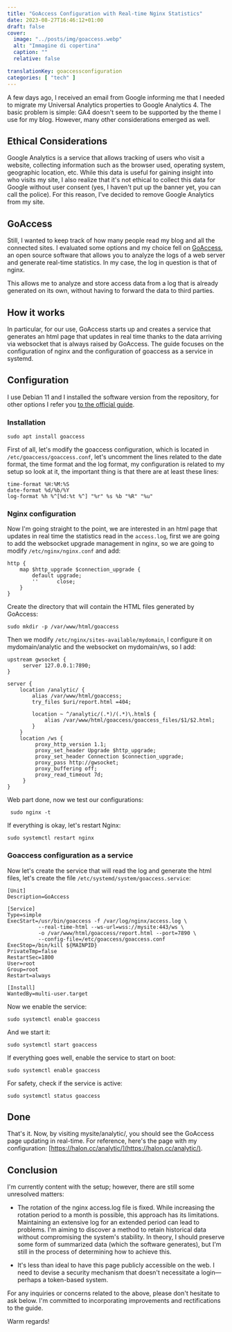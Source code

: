 ```yaml
---
title: "GoAccess Configuration with Real-time Nginx Statistics"
date: 2023-08-27T16:46:12+01:00
draft: false
cover:
  image: "../posts/img/goaccess.webp"
  alt: "Immagine di copertina"
  caption: ""
  relative: false

translationKey: goaccessconfiguration
categories: [ "tech" ]
---
```


A few days ago, I received an email from Google informing me that I needed to migrate my Universal Analytics properties to Google Analytics 4. The basic problem is simple: GA4 doesn't seem to be supported by the theme I use for my blog. However, many other considerations emerged as well.

## Ethical Considerations
Google Analytics is a service that allows tracking of users who visit a website, collecting information such as the browser used, operating system, geographic location, etc. While this data is useful for gaining insight into who visits my site, I also realize that it's not ethical to collect this data for Google without user consent (yes, I haven't put up the banner yet, you can call the police). For this reason, I've decided to remove Google Analytics from my site.

## GoAccess
Still, I wanted to keep track of how many people read my blog and all the connected sites. I evaluated some options and my choice fell on [GoAccess](https://goaccess.io/), an open source software that allows you to analyze the logs of a web server and generate real-time statistics. In my case, the log in question is that of nginx.

This allows me to analyze and store access data from a log that is already generated on its own, without having to forward the data to third parties.

## How it works

In particular, for our use, GoAccess starts up and creates a service that generates an html page that updates in real time thanks to the data arriving via websocket that is always raised by GoAccess. The guide focuses on the configuration of nginx and the configuration of goaccess as a service in systemd.

## Configuration

I use Debian 11 and I installed the software version from the repository, for other options I refer you [to the official guide](https://goaccess.io/download#distro).

### Installation

```shell
sudo apt install goaccess
```

First of all, let's modify the goaccess configuration, which is located in `/etc/goaccess/goaccess.conf`, let's uncomment the lines related to the date format, the time format and the log format, my configuration is related to my setup so look at it, the important thing is that there are at least these lines:

```shell
time-format %H:%M:%S
date-format %d/%b/%Y
log-format %h %^[%d:%t %^] "%r" %s %b "%R" "%u"
```

### Nginx configuration

Now I'm going straight to the point, we are interested in an html page that updates in real time the statistics read in the `access.log`, first we are going to add the websocket upgrade management in nginx, so we are going to modify `/etc/nginx/nginx.conf` and add:

```shell
http {
    map $http_upgrade $connection_upgrade {
        default upgrade;
        ''      close;
    }
}
```

Create the directory that will contain the HTML files generated by GoAccess:

```shell
sudo mkdir -p /var/www/html/goaccess
```

Then we modify `/etc/nginx/sites-available/mydomain`, I configure it on mydomain/analytic and the websocket on mydomain/ws, so I add:

```shell
upstream gwsocket {
     server 127.0.0.1:7890;
}

server {
    location /analytic/ {
        alias /var/www/html/goaccess;
        try_files $uri/report.html =404;

        location ~ ^/analytic/(.*)/(.*)\.html$ {
            alias /var/www/html/goaccess/goaccess_files/$1/$2.html;
        }
    }
    location /ws {
         proxy_http_version 1.1;
         proxy_set_header Upgrade $http_upgrade;
         proxy_set_header Connection $connection_upgrade;
         proxy_pass http://gwsocket;
         proxy_buffering off;
         proxy_read_timeout 7d;
     }
}
```

Web part done, now we test our configurations:

```shell
 sudo nginx -t
```

If everything is okay, let's restart Nginx:


```shell
sudo systemctl restart nginx
```

### Goaccess configuration as a service

Now let's create the service that will read the log and generate the html files, let's create the file `/etc/systemd/system/goaccess.service`:

```shell
[Unit]
Description=GoAccess

[Service]
Type=simple
ExecStart=/usr/bin/goaccess -f /var/log/nginx/access.log \
          --real-time-html --ws-url=wss://mysite:443/ws \
          -o /var/www/html/goaccess/report.html --port=7890 \
          --config-file=/etc/goaccess/goaccess.conf 
ExecStop=/bin/kill ${MAINPID}
PrivateTmp=false
RestartSec=1800
User=root
Group=root
Restart=always

[Install]
WantedBy=multi-user.target
```

Now we enable the service:

```shell
sudo systemctl enable goaccess
```

And we start it:

```shell
sudo systemctl start goaccess
```

If everything goes well, enable the service to start on boot:
    
```shell
sudo systemctl enable goaccess
```

For safety, check if the service is active:

```shell
sudo systemctl status goaccess
```

## Done

That's it. Now, by visiting mysite/analytic/, you should see the GoAccess page updating in real-time. For reference, here's the page with my configuration: [https://halon.cc/analytic/](https://halon.cc/analytic/).

## Conclusion

I'm currently content with the setup; however, there are still some unresolved matters:

- The rotation of the nginx access.log file is fixed. While increasing the rotation period to a month is possible, this approach has its limitations. Maintaining an extensive log for an extended period can lead to problems. I'm aiming to discover a method to retain historical data without compromising the system's stability. In theory, I should preserve some form of summarized data (which the software generates), but I'm still in the process of determining how to achieve this.

- It's less than ideal to have this page publicly accessible on the web. I need to devise a security mechanism that doesn't necessitate a login—perhaps a token-based system.

For any inquiries or concerns related to the above, please don't hesitate to ask below. I'm committed to incorporating improvements and rectifications to the guide.

Warm regards!


